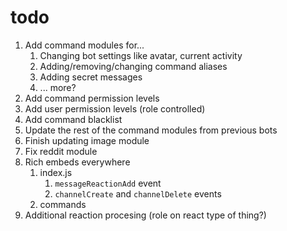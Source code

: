 # todo

1. Add command modules for...
   1. Changing bot settings like avatar, current activity
   2. Adding/removing/changing command aliases
   3. Adding secret messages
   4. ... more?
2. Add command permission levels
3. Add user permission levels (role controlled)
4. Add command blacklist
5. Update the rest of the command modules from previous bots
6. Finish updating image module
7. Fix reddit module
8. Rich embeds everywhere
   1. index.js
      1. `messageReactionAdd` event
      2. `channelCreate` and `channelDelete` events
   2. commands
9. Additional reaction procesing (role on react type of thing?)
